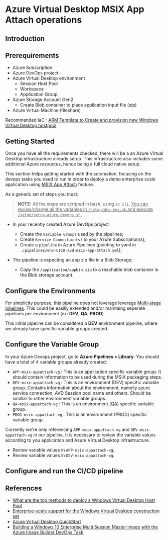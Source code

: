 # Azure Virtual Desktop MSIX App Attach operations

## Introduction

## Prerequirements

* Azure Subscription
* Azure DevOps project
* Azure Virtual Desktop environment
  * Session Host Pool
  * Workspace
  * Application Group
* Azure Storage Account Gen2
  * Create Blob container to place application input file (zip)
* Azure Virtual Machine (fileshare)

Recommended IaC : [ARM Template to Create and provision new Windows Virtual Desktop hostpool](https://github.com/Azure/RDS-Templates/tree/master/ARM-wvd-templates)

## Getting Started

Once you have all the requirements checked, there will be a an Azure Virtual Desktop infrastructure already setup. This infrastructure also includes some additional Azure resources, hence being a full cloud native setup.

This section helps getting started with the automation, focusing on the devops tasks you need to run in order to deploy a demo enterprise scale application using [MSIX App Attach](https://docs.microsoft.com/en-us/azure/virtual-desktop/what-is-app-attach) feature.

As a generic set of steps you must:

>**NOTE:** All the steps are scripted in bash, using `az cli`. <ins>You can review/change all the variables in `/setup/dev-env.sh` and execute `/setup/setup-azure-devops.sh`.</ins>

* In your recently created Azure DevOps project
  * Create the `Variable Groups` used by the pipelines;
  * Create `Service Connection(s)` to your Azure Subscription(s);
  * Create a `pipeline` in Azure Pipelines (pointing to yaml in `./pipelines/env-CICD-avd-msix-app-attach.yml`);


* The pipeline is expecting an app zip file in a Blob Storage;
  * Copy the `/application/appbin.zip` to a reachable blob container in the Blob storage account.

## Configure the Environments

For simplicity purpose, this pipeline does not leverage leverage [Multi-stage pipelines](https://docs.microsoft.com/en-us/azure/devops/pipelines/get-started/multi-stage-pipelines-experience?view=azure-devops). This could be easilly extended and/or maintaing seperate pipelines per environment (ex: **DEV**, **QA**, **PROD**).

This initial pipeline can be considered a **DEV** environment pipeline, where we already have specific variable groups created.

## Configure the Variable Group

In your Azure Devops project, go to **Azure Pipelines > Library**. You should have a total of 4 variable groups already created:

* `APP-msix-appattach-vg` : This is an application specific variable group. It should contain information to be used during the MSIX packaging steps.
* `DEV-msix-appattach-vg` : This is an environment (DEV) specific variable group. Contains information about the environment, namelly azure service connection, AVD Session pool name and others. Should be simillar to other environment variable groups.
* `QA-msix-appattach-vg` : This is an environment (QA) specific variable group.
* `PROD-msix-appattach-vg` : This is an environment (PROD) specific variable group.

Currently we're only referencing `APP-msix-appattach-vg` and `DEV-msix-appattach-vg` in our pipeline. It is necessary to review the variable values according to you application and Azure Virtual Desktop infrastructure.

* Review variable values in `APP-msix-appattach-vg`;
* Review variable values in `DEV-msix-appattach-vg`.

## Configure and run the CI/CD pipeline



## References

* [What are the top methods to deploy a Windows Virtual Desktop Host Pool](https://cloudblogs.microsoft.com/industry-blog/en-gb/cross-industry/2020/03/17/what-are-the-top-methods-to-deploy-a-windows-virtual-desktop-host-pool/)
* [Enterprise-scale support for the Windows Virtual Desktop construction set](https://docs.microsoft.com/en-us/azure/cloud-adoption-framework/scenarios/wvd/enterprise-scale-landing-zone)
* [Azure Virtual Desktop QuickStart](https://techcommunity.microsoft.com/t5/azure-virtual-desktop/introducing-the-windows-virtual-desktop-quickstart/m-p/1589347)
* [Building a Windows 10 Enterprise Multi Session Master Image with the Azure Image Builder DevOps Task](https://techcommunity.microsoft.com/t5/azure-virtual-desktop/building-a-windows-10-enterprise-multi-session-master-image-with/m-p/1503913)